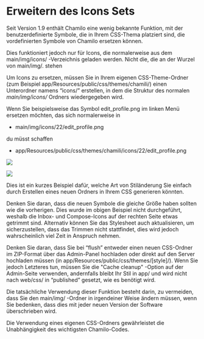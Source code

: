 
# Erweitern des Icons Sets

Seit Version 1.9 enthält Chamilo eine wenig bekannte Funktion, mit der benutzerdefinierte Symbole, die in Ihrem CSS-Thema platziert sind, die vordefinierten Symbole von Chamilo ersetzen können.

Dies funktioniert jedoch nur für Icons, die normalerweise aus dem main/img/icons/ -Verzeichnis geladen werden. Nicht die, die an der Wurzel von main/img/. stehen

Um Icons zu ersetzen, müssen Sie in Ihrem eigenen CSS-Theme-Ordner \(zum Beispiel app/Resources/public/css/themes/chamili/\) einen Unterordner namens “icons/” erstellen, in dem die Struktur des normalen _main/img/icons/_ Ordners wiedergegeben wird.

Wenn Sie beispielsweise das Symbol edit\_profile.png im linken Menü ersetzen möchten, das sich normalerweise in

* main/img/icons/22/edit\_profile.png

du müsst schaffen

* app/Resources/public/css/themes/chamili/icons/22/edit\_profile.png

![](../../.gitbook/assets/image11%20%289%29.png)

![](../../.gitbook/assets/image12%20%289%29.png)

Dies ist ein kurzes Beispiel dafür, welche Art von Stiländerung Sie einfach durch Erstellen eines neuen Ordners in Ihrem CSS generieren könnten.

Denken Sie daran, dass die neuen Symbole die gleiche Größe haben sollten wie die vorherigen. Dies wurde im obigen Beispiel nicht durchgeführt, weshalb die Inbox- und Compose-Icons auf der rechten Seite etwas getrimmt sind. Alternativ können Sie das Stylesheet auch aktualisieren, um sicherzustellen, dass das Trimmen nicht stattfindet, dies wird jedoch wahrscheinlich viel Zeit in Anspruch nehmen.

Denken Sie daran, dass Sie bei “flush” entweder einen neuen CSS-Ordner im ZIP-Format über das Admin-Panel hochladen oder direkt auf den Server hochladen müssen \(in app/Resources/public/css/themes/\[style\]/\). Wenn Sie jedoch Letzteres tun, müssen Sie die "Cache cleanup" -Option auf der Admin-Seite verwenden, andernfalls bleibt Ihr Stil in app/ und wird nicht nach web/css/ in “published” gesetzt, wie es benötigt wird.

Die tatsächliche Verwendung dieser Funktion besteht darin, zu vermeiden, dass Sie den main/img/ -Ordner in irgendeiner Weise ändern müssen, wenn Sie bedenken, dass dies mit jeder neuen Version der Software überschrieben wird.

Die Verwendung eines eigenen CSS-Ordners gewährleistet die Unabhängigkeit des wichtigsten Chamilo-Codes.